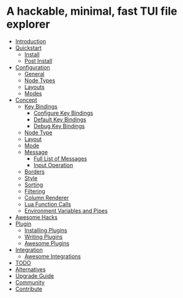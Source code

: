 # A hackable, minimal, fast TUI file explorer

- [Introduction][1]
- [Quickstart][2]
  - [Install][3]
  - [Post Install][4]
- [Configuration][5]
  - [General][6]
  - [Node Types][10]
  - [Layouts][9]
  - [Modes][7]
- [Concept][32]
  - [Key Bindings][27]
    - [Configure Key Bindings][28]
    - [Default Key Bindings][14]
    - [Debug Key Bindings][29]
  - [Node Type][33]
  - [Layout][34]
  - [Mode][35]
  - [Message][8]
    - [Full List of Messages][38]
    - [Input Operation][39]
  - [Borders][31]
  - [Style][11]
  - [Sorting][12]
  - [Filtering][13]
  - [Column Renderer][26]
  - [Lua Function Calls][36]
  - [Environment Variables and Pipes][37]
- [Awesome Hacks][30]
- [Plugin][15]
  - [Installing Plugins][16]
  - [Writing Plugins][17]
  - [Awesome Plugins][18]
- [Integration][19]
  - [Awesome Integrations][20]
- [TODO][21]
- [Alternatives][22]
- [Upgrade Guide][23]
- [Community][24]
- [Contribute][25]

[1]: introduction.md
[2]: quickstart.md
[3]: install.md
[4]: post-install.md
[5]: configuration.md
[6]: general-config.md
[7]: modes.md
[8]: message.md
[9]: layouts.md
[10]: node_types.md
[11]: style.md
[12]: sorting.md
[13]: filtering.md
[14]: default-key-bindings.md
[15]: plugin.md
[16]: installing-plugins.md
[17]: writing-plugins.md
[18]: awesome-plugins.md
[19]: integration.md
[20]: awesome-integrations.md
[21]: todo.md
[22]: alternatives.md
[23]: upgrade-guide.md
[24]: community.md
[25]: contribute.md
[26]: column-renderer.md
[27]: key-bindings.md
[28]: configure-key-bindings.md
[29]: debug-key-bindings.md
[30]: awesome-hacks.md
[31]: borders.md
[32]: concept.md
[33]: node-type.md
[34]: layout.md
[35]: mode.md
[36]: lua-function-calls.md
[37]: environment-variables-and-pipes.md
[38]: messages.md
[39]: input-operation.md
